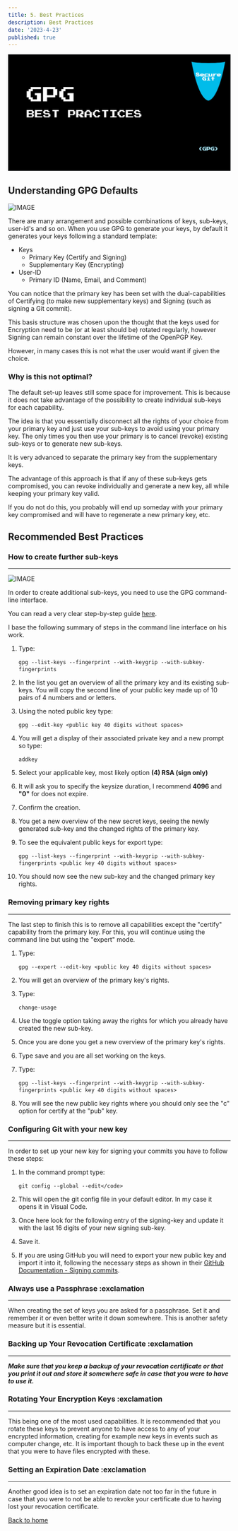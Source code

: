 ```yaml
---
title: 5. Best Practices
description: Best Practices
date: '2023-4-23'
published: true
---
```


![HEADER IMAGE](docs/media/HEADER/GitHub-Repo-SecureGitGuide-ART-005.jpg)

## Understanding GPG Defaults

![IMAGE](https://nautilus-cyberneering.de/wp-content/uploads/2022/01/gpg_gITHUB.jpg)

There are many arrangement and possible combinations of keys, sub-keys, user-id's and so on. When you use GPG to generate your keys, by default it generates your keys following a standard template:

- Keys
  - Primary Key (Certify and Signing)
  - Supplementary Key (Encrypting)
- User-ID
  - Primary ID (Name, Email, and Comment)

You can notice that the primary key has been set with the dual-capabilities of Certifying (to make new supplementary keys) and Signing (such as signing a Git commit).

This basis structure was chosen upon the thought that the keys used for Encryption need to be (or at least should be) rotated regularly, however Signing can remain constant over the lifetime of the OpenPGP Key.

However, in many cases this is not what the user would want if given the choice.

### Why is this not optimal?

The default set-up leaves still some space for improvement. This is because it does not take advantage of the possibility to create individual sub-keys for each capability.

The idea is that you essentially disconnect all the rights of your choice from your primary key and just use your sub-keys to avoid using your primary key. The only times you then use your primary is to cancel (revoke) existing sub-keys or to generate new sub-keys.

It is very advanced to separate the primary key from the supplementary keys.

The advantage of this approach is that if any of these sub-keys gets compromised, you can revoke individually and generate a new key, all while keeping your primary key valid.

If you do not do this, you probably will end up someday with your primary key compromised and will have to regenerate a new primary key, etc.

## Recommended Best Practices

### How to create further sub-keys

---

![IMAGE](https://nautilus-cyberneering.de/wp-content/uploads/2022/01/MOTHERkEY-1024x384.jpg)

In order to create additional sub-keys, you need to use the GPG command-line interface.

You can read a very clear step-by-step guide [here](./008_GPG-How-to-create-a-subkey-for-signing.md).

I base the following summary of steps in the command line interface on his work.

1. Type:

   ```terminal
   gpg --list-keys --fingerprint --with-keygrip --with-subkey-fingerprints
   ```

2. In the list you get an overview of all the primary key and its existing sub-keys. You will copy the second line of your public key made up of 10 pairs of 4 numbers and or letters.

3. Using the noted public key type:

   ```terminal
   gpg --edit-key <public key 40 digits without spaces>
   ```

4. You will get a display of their associated private key and a new prompt so type:

   ```terminal
   addkey
   ```

5. Select your applicable key, most likely option **(4) RSA (sign only)**

6. It will ask you to specify the keysize duration, I recommend **4096** and **"0"** for does not expire.

7. Confirm the creation.

8. You get a new overview of the new secret keys, seeing the newly generated sub-key and the changed rights of the primary key.

9. To see the equivalent public keys for export type:

   ```terminal
   gpg --list-keys --fingerprint --with-keygrip --with-subkey-fingerprints <public key 40 digits without spaces>
   ```

10. You should now see the new sub-key and the changed primary key rights.

### Removing primary key rights

---

The last step to finish this is to remove all capabilities except the "certify" capability from the primary key. For this, you will continue using the command line but using the "expert" mode.

1. Type:

   ```terminal
   gpg --expert --edit-key <public key 40 digits without spaces>
   ```

2. You will get an overview of the primary key's rights.

3. Type:

   ```terminal
   change-usage
   ```

4. Use the toggle option taking away the rights for which you already have created the new sub-key.

5. Once you are done you get a new overview of the primary key's rights.

6. Type save and you are all set working on the keys.

7. Type:

   ```terminal
   gpg --list-keys --fingerprint --with-keygrip --with-subkey-fingerprints <public key 40 digits without spaces>
   ```

8. You will see the new public key rights where you should only see the "c" option for certify at the "pub" key.

### Configuring Git with your new key

---

In order to set up your new key for signing your commits you have to follow these steps:

1. In the command prompt type:

   ```terminal
   git config --global --edit</code>
   ```

2. This will open the git config file in your default editor. In my case it opens it in Visual Code.

3. Once here look for the following entry of the signing-key and update it with the last 16 digits of your new signing sub-key.

4. Save it.

5. If you are using GitHub you will need to export your new public key and import it into it, following the necessary steps as shown in their [GitHub Documentation - Signing commits](https://docs.github.com/en/authentication/managing-commit-signature-verification/signing-commits).

### Always use a Passphrase :exclamation

---

When creating the set of keys you are asked for a passphrase. Set it and remember it or even better write it down somewhere. This is another safety measure but it is essential.

### Backing up Your Revocation Certificate :exclamation

---

**_Make sure that you keep a backup of your revocation certificate or that you print it out and store it somewhere safe in case that you were to have to use it._**

### Rotating Your Encryption Keys :exclamation

---

This being one of the most used capabilities. It is recommended that you rotate these keys to prevent anyone to have access to any of your encrypted information, creating for example new keys in events such as computer change, etc. It is important though to back these up in the event that you were to have files encrypted with these.

### Setting an Expiration Date :exclamation

---

Another good idea is to set an expiration date not too far in the future in case that you were to not be able to revoke your certificate due to having lost your revocation certificate.

[Back to home](/)
